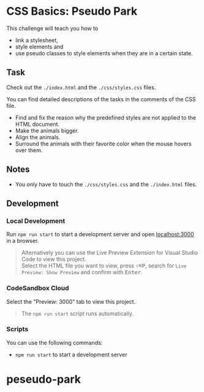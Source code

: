 # CSS Basics: Pseudo Park

This challenge will teach you how to

- link a stylesheet,
- style elements and
- use pseudo classes to style elements when they are in a certain state.

## Task

Check out the `./index.html` and the `./css/styles.css` files.

You can find detailed descriptions of the tasks in the comments of the CSS file.

- Find and fix the reason why the predefined styles are not applied to the HTML document.
- Make the animals bigger.
- Align the animals.
- Surround the animals with their favorite color when the mouse hovers over them.

## Notes

- You only have to touch the `./css/styles.css` and the `./index.html` files.

## Development

### Local Development

Run `npm run start` to start a development server and open [localhost:3000](http://localhost:3000) in a browser.

> Alternatively you can use the Live Preview Extension for Visual Studio Code to view this project.  
> Select the HTML file you want to view, press <kbd>⇧</kbd><kbd>⌘</kbd><kbd>P</kbd>, search for `Live Preview: Show Preview` and confirm with <kbd>Enter</kbd>.

### CodeSandbox Cloud

Select the "Preview: 3000" tab to view this project.

> The `npm run start` script runs automatically.

### Scripts

You can use the following commands:

- `npm run start` to start a development server
# peseudo-park
